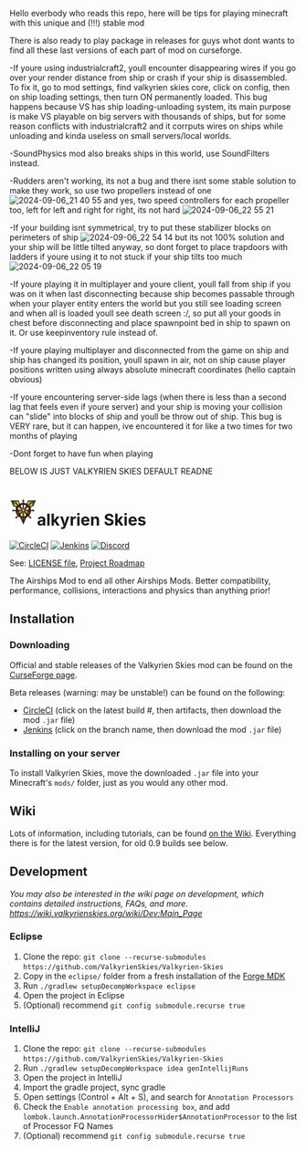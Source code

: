 Hello everbody who reads this repo, here will be tips for playing minecraft with this unique and (!!!) stable mod

There is also ready to play package in releases for guys whot dont wants to find all these last versions of each part of mod on curseforge.

-If youre using industrialcraft2, youll encounter disappearing wires if you go over your render distance from ship or crash if your ship is disassembled. To fix it, go to mod settings, find valkyrien skies core, click on config, then on ship loading settings, then turn ON permanently loaded. This bug happens because VS has ship loading-unloading system, its main purpose is make VS playable on big servers with thousands of ships, but for some reason conflicts with industrialcraft2 and it corrputs wires on ships while unloading and kinda useless on small servers/local worlds.

-SoundPhysics mod also breaks ships in this world, use SoundFilters instead.

-Rudders aren't working, its not a bug and there isnt some stable solution to make they work, so use two propellers instead of one ![2024-09-06_21 40 55](https://github.com/user-attachments/assets/23fcc04c-dfc3-4bb7-8870-9925c85dc75b)
and yes, two speed controllers for each propeller too, left for left and right for right, its not hard ![2024-09-06_22 55 21](https://github.com/user-attachments/assets/10d6785d-3600-472d-b5be-af172601754a)

-If your building isnt symmetrical, try to put these stabilizer blocks on perimeters of ship ![2024-09-06_22 54 14](https://github.com/user-attachments/assets/09a1312a-4086-4983-8a05-334f863121e8) but its not 100% solution and your ship will be little tilted anyway, so dont forget to place trapdoors with ladders if youre using it to not stuck if your ship tilts too much ![2024-09-06_22 05 19](https://github.com/user-attachments/assets/28cca2f2-a960-4f80-a632-2dbc5c6440e7)

-If youre playing it in multiplayer and youre client, youll fall from ship if you was on it when last disconnecting because ship becomes passable through when your player entity enters the world but you still see loading screen and when all is loaded youll see death screen :/, so put all your goods in chest before disconnecting and place spawnpoint bed in ship to spawn on it. Or use keepinventory rule instead of.

-If youre playing multiplayer and disconnected from the game on ship and ship has changed its position, youll spawn in air, not on ship cause player positions written using always absolute minecraft coordinates (hello captain obvious)

-If youre encountering server-side lags (when there is less than a second lag that feels even if youre server) and your ship is moving your collision can "slide" into blocks of ship and youll be throw out of ship. This bug is VERY rare, but it can happen, ive encountered it for like a two times for two months of playing

-Dont forget to have fun when playing







BELOW IS JUST VALKYRIEN SKIES DEFAULT READNE
# <img src="vs_logo.png" width="48" height="48">alkyrien Skies
[![CircleCI](https://circleci.com/gh/ValkyrienSkies/Valkyrien-Skies.svg?style=svg)](https://circleci.com/gh/ValkyrienSkies/Valkyrien-Skies)
[![Jenkins](https://jenkins.daporkchop.net/job/ValkyrienSkies/job/Valkyrien-Skies/job/master/badge/icon)](https://jenkins.daporkchop.net/job/ValkyrienSkies/job/Valkyrien-Skies/)
[![Discord](https://img.shields.io/discord/244934352092397568.svg)](https://discord.gg/rG3QNDV)

See: [LICENSE file](https://github.com/ValkyrienSkies/Valkyrien-Skies/blob/master/LICENSE), [Project Roadmap](https://github.com/ValkyrienSkies/Valkyrien-Skies/wiki/Roadmap)

The Airships Mod to end all other Airships Mods. Better compatibility, performance, collisions, interactions and physics than anything prior!

## Installation

### Downloading
Official and stable releases of the Valkyrien Skies mod can be found on the [CurseForge page](https://www.curseforge.com/minecraft/mc-mods/valkyrien-skies).

Beta releases (warning: may be unstable!) can be found on the following:
- [CircleCI](https://circleci.com/gh/ValkyrienSkies/Valkyrien-Skies/tree/master) (click on the latest build #, then artifacts, then download the mod `.jar` file)
- [Jenkins](https://jenkins.daporkchop.net/job/Minecraft/job/ValkyrienSkies/) (click on the branch name, then download the mod `.jar` file)

### Installing on your server
To install Valkyrien Skies, move the downloaded `.jar` file into your Minecraft's `mods/` folder, just as you would any other mod.

## Wiki

Lots of information, including tutorials, can be found [on the Wiki](https://wiki.valkyrienskies.org).
Everything there is for the latest version, for old 0.9 builds see below.

## Development

*You may also be interested in the wiki page on development, which contains detailed instructions, FAQs, and more. https://wiki.valkyrienskies.org/wiki/Dev:Main_Page*

### Eclipse
1. Clone the repo: `git clone --recurse-submodules https://github.com/ValkyrienSkies/Valkyrien-Skies`
2. Copy in the `eclipse/` folder from a fresh installation of the [Forge MDK](http://files.minecraftforge.net)
3. Run `./gradlew setupDecompWorkspace eclipse`
4. Open the project in Eclipse
5. (Optional) recommend `git config submodule.recurse true`

### IntelliJ
1.  Clone the repo: `git clone --recurse-submodules https://github.com/ValkyrienSkies/Valkyrien-Skies`
2. Run `./gradlew setupDecompWorkspace idea genIntellijRuns`
3. Open the project in IntelliJ
4. Import the gradle project, sync gradle
5. Open settings (Control + Alt + S), and search for `Annotation Processors`
6. Check the `Enable annotation processing box`, and add `lombok.launch.AnnotationProcessorHider$AnnotationProcessor` to the list of Processor FQ Names
5. (Optional) recommend `git config submodule.recurse true`

